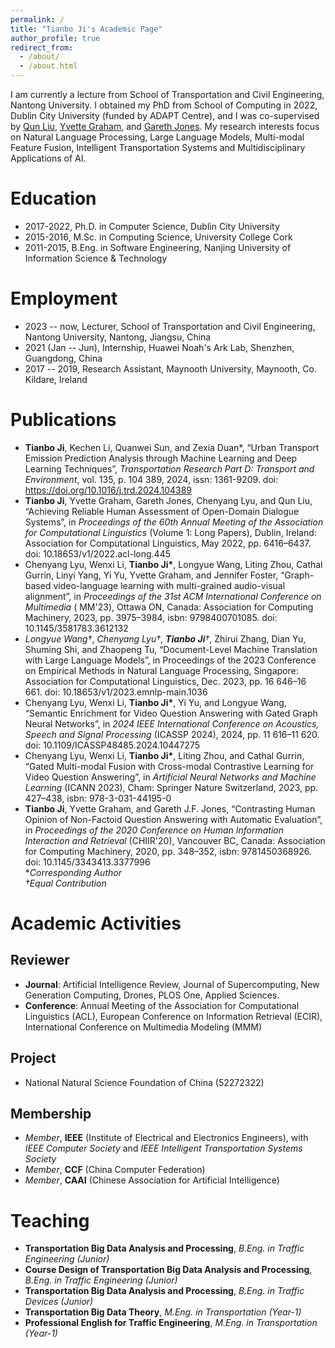 ```yaml
---
permalink: /
title: "Tianbo Ji's Academic Page"
author_profile: true
redirect_from: 
  - /about/
  - /about.html
---
```


I am currently a lecture from School of Transportation and Civil Engineering, Nantong University. I obtained my PhD from School of Computing in 2022, Dublin City University (funded by ADAPT Centre), and I was co-supervised by [Qun Liu](https://liuquncn.github.io/index_en.html), [Yvette Graham](https://www.tcd.ie/scss/people/academic-staff/ygraham/), and [Gareth Jones](https://www.dcu.ie/computing/people/gareth-jones). My research interests focus on Natural Language Processing, Large Language Models, Multi-modal Feature Fusion, Intelligent Transportation Systems and Multidisciplinary Applications of AI.

Education
======

* 2017-2022, Ph.D. in Computer Science, Dublin City University
* 2015-2016, M.Sc. in Computing Science, University College Cork
* 2011-2015, B.Eng. in Software Engineering, Nanjing University of Information Science \& Technology

Employment
======

* 2023 -- now, Lecturer, School of Transportation and Civil Engineering, Nantong University, Nantong, Jiangsu, China
* 2021 (Jan -- Jun), Internship, Huawei Noah's Ark Lab, Shenzhen, Guangdong, China
* 2017 -- 2019, Research Assistant, Maynooth University, Maynooth, Co. Kildare, Ireland

Publications
======

* **Tianbo Ji**, Kechen Li, Quanwei Sun, and Zexia Duan\*, “Urban Transport Emission Prediction Analysis through Machine Learning and Deep Learning Techniques”, *Transportation Research Part D: Transport and Environment*, vol. 135, p. 104 389, 2024, issn: 1361-9209. doi: https://doi.org/10.1016/j.trd.2024.104389
* **Tianbo Ji**, Yvette Graham, Gareth Jones, Chenyang Lyu, and Qun Liu, “Achieving Reliable Human Assessment of Open-Domain Dialogue Systems”, in *Proceedings of the 60th Annual Meeting of the Association for Computational Linguistics* (Volume 1: Long Papers), Dublin, Ireland: Association for Computational Linguistics, May 2022, pp. 6416–6437. doi: 10.18653/v1/2022.acl-long.445
* Chenyang Lyu, Wenxi Li, **Tianbo Ji\***, Longyue Wang, Liting Zhou, Cathal Gurrin, Linyi Yang, Yi Yu, Yvette Graham, and Jennifer Foster, “Graph-based video-language learning with multi-grained audio-visual alignment”, in *Proceedings of the 31st ACM International Conference on Multimedia* ( MM'23), Ottawa ON, Canada: Association for Computing Machinery, 2023, pp. 3975–3984, isbn: 9798400701085. doi: 10.1145/3581783.3612132
* *Longyue Wang†*, *Chenyang Lyu†*, ***Tianbo Ji**†*, Zhirui Zhang, Dian Yu, Shuming Shi, and Zhaopeng Tu, “Document-Level Machine Translation with Large Language Models”, in Proceedings of the 2023 Conference on Empirical Methods in Natural Language Processing, Singapore: Association for Computational Linguistics, Dec. 2023, pp. 16 646–16 661. doi: 10.18653/v1/2023.emnlp-main.1036
* Chenyang Lyu, Wenxi Li, **Tianbo Ji\***, Yi Yu, and Longyue Wang, “Semantic Enrichment for Video Question Answering with Gated Graph Neural Networks”, in *2024 IEEE International Conference on Acoustics, Speech and Signal Processing* (ICASSP 2024), 2024, pp. 11 616–11 620. doi: 10.1109/ICASSP48485.2024.10447275
* Chenyang Lyu, Wenxi Li, **Tianbo Ji\***, Liting Zhou, and Cathal Gurrin, “Gated Multi-modal Fusion with Cross-modal Contrastive Learning for Video Question Answering”, in *Artificial Neural Networks and Machine Learning* (ICANN 2023), Cham: Springer Nature Switzerland, 2023, pp. 427–438, isbn: 978-3-031-44195-0
* **Tianbo Ji**, Yvette Graham, and Gareth J.F. Jones, “Contrasting Human Opinion of Non-Factoid Question Answering with Automatic Evaluation”, in *Proceedings of the 2020 Conference on Human Information Interaction and Retrieval* (CHIIR'20), Vancouver BC, Canada: Association for Computing Machinery, 2020, pp. 348–352, isbn: 9781450368926. doi: 10.1145/3343413.3377996  
**Corresponding Author*  
*†Equal Contribution*


Academic Activities
======

Reviewer
------
* **Journal**: Artificial Intelligence Review, Journal of Supercomputing, New Generation Computing, Drones, PLOS One, Applied Sciences.
* **Conference**: Annual Meeting of the Association for Computational Linguistics (ACL), European Conference on Information Retrieval (ECIR), International Conference on Multimedia Modeling (MMM)

Project
------
* National Natural Science Foundation of China (52272322)

Membership
------
* *Member*, **IEEE** (Institute of Electrical and Electronics Engineers), with *IEEE Computer Society* and *IEEE Intelligent Transportation Systems Society*
* *Member*, **CCF** (China Computer Federation)
* *Member*, **CAAI** (Chinese Association for Artificial Intelligence)
  
Teaching
======
* **Transportation Big Data Analysis and Processing**, *B.Eng. in Traffic Engineering (Junior)*
* **Course Design of Transportation Big Data Analysis and Processing**, *B.Eng. in Traffic Engineering (Junior)*
* **Transportation Big Data Analysis and Processing**, *B.Eng. in Traffic Devices (Junior)* 
* **Transportation Big Data Theory**, *M.Eng. in Transportation (Year-1)*
* **Professional English for Traffic Engineering**, *M.Eng. in Transportation (Year-1)*
